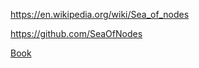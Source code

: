 https://en.wikipedia.org/wiki/Sea_of_nodes

https://github.com/SeaOfNodes

[Book](https://github.com/SeaOfNodes/Simple)

